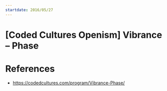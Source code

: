 ```yaml
---
startdate: 2016/05/27
---
```

# [Coded Cultures Openism] Vibrance – Phase

# References
* https://codedcultures.com/program/Vibrance-Phase/
